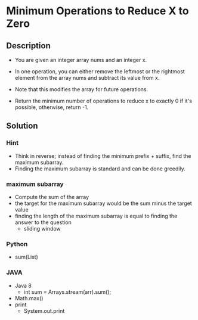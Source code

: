 # Minimum Operations to Reduce X to Zero

## Description

* You are given an integer array nums and an integer x. 
* In one operation, you can either remove the leftmost or the rightmost element from the array nums and subtract its value from x.
* Note that this modifies the array for future operations.

* Return the minimum number of operations to reduce x to exactly 0 if it's possible, otherwise, return -1.

## Solution

### Hint

* Think in reverse; instead of finding the minimum prefix + suffix, find the maximum subarray.
* Finding the maximum subarray is standard and can be done greedily.

### maximum subarray

* Compute the sum of the array
* the target for the maximum subarray would be the sum minus the target value
* finding the length of the maximum subarray is equal to finding the answer to the question
  * sliding window

### Python

* sum(List)

### JAVA

* Java 8
  * int sum = Arrays.stream(arr).sum();
* Math.max()
* print
  * System.out.print
